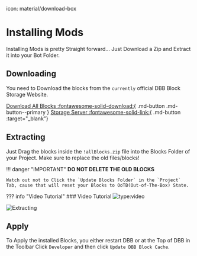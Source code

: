 icon: material/download-box

# Installing Mods

Installing Mods is pretty Straight forward... Just Download a Zip and Extract it into your Bot Folder.

## Downloading

You need to Download the blocks from the `currently` official DBB Block Storage Website.  

[Download All Blocks :fontawesome-solid-download:](https://blocks.dbb.software/Blocks/!allBlocks.zip){ .md-button .md-button--primary }
[Storage Server :fontawesome-solid-link:](https://blocks.dbb.software/Blocks/){ .md-button :target="_blank"}

## Extracting
Just Drag the blocks inside the `!allBlocks.zip` file into the Blocks Folder of your Project. Make sure to replace the old files/blocks!

!!! danger "IMPORTANT"
    **DO NOT DELETE THE OLD BLOCKS**  

    Watch out not to Click the `Update Blocks Folder` in the `Project` Tab, cause that will reset your Blocks to OoTB(Out-of-The-Box) State.

??? info "Video Tutorial"
    ### Video Tutorial
    ![type:video](https://www.youtube.com/embed/7QZyGmr5LVM)

![Extracting](https://i.imgur.com/fGVDO9N.gif)

## Apply
To Apply the installed Blocks, you either restart DBB or at the Top of DBB in the Toolbar Click `Developer` and then click `Update DBB Block Cache`.